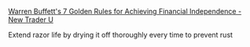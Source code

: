 
[Warren Buffett's 7 Golden Rules for Achieving Financial Independence - New Trader U](https://www.newtraderu.com/2024/12/25/warren-buffetts-7-golden-rules-for-achieving-financial-independence/)

Extend razor life by drying it off thoroughly every time to prevent rust
